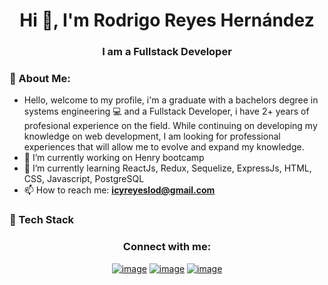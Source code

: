 <h1 align="center">Hi 👋, I'm Rodrigo Reyes Hernández</h1>
<h3 align="center">I am a Fullstack Developer</h3>

### 🤵 About Me:
- Hello, welcome to my profile, i'm a graduate with a bachelors degree in systems engineering :computer: and a Fullstack Developer, i have 2+ years of profesional experience on the field. While continuing on developing my knowledge on web development, I am looking for professional experiences that will allow me to evolve and expand my knowledge.
- 🔭 I’m currently working on Henry bootcamp
- 🌱 I’m currently learning ReactJs, Redux, Sequelize, ExpressJs, HTML, CSS, Javascript, PostgreSQL
- 📫 How to reach me: **icyreyeslod@gmail.com**

### :abacus: Tech Stack
<h3 align="center">Connect with me:</h3>
<div align="center">

[![image](https://img.shields.io/badge/LinkedIn-0077B5?style=for-the-badge&logo=linkedin&logoColor=white)](https://www.linkedin.com/in/rodrigo-reyes-hernandez/)
[![image](https://img.shields.io/badge/Instagram-E4405F?style=for-the-badge&logo=instagram&logoColor=white)](https://www.instagram.com/rodrigo_reyes_hernandez/)
[![image](https://img.shields.io/badge/Gmail-D14836?style=for-the-badge&logo=gmail&logoColor=white)](mailto:produtor.brantlauro@gmail.com)
  
</div>
<!--
**reydez/reydez** is a ✨ _special_ ✨ repository because its `README.md` (this file) appears on your GitHub profile.

Here are some ideas to get you started:

- 🔭 I’m currently working on ...
- 🌱 I’m currently learning ...
- 👯 I’m looking to collaborate on ...
- 🤔 I’m looking for help with ...
- 💬 Ask me about ...
- 📫 How to reach me: ...
- 😄 Pronouns: ...
- ⚡ Fun fact: ...
-->
